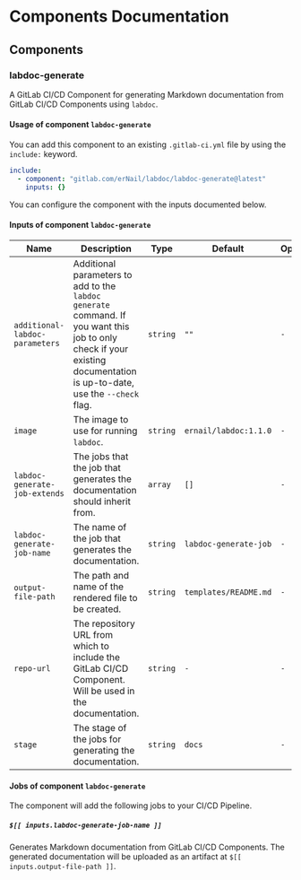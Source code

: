 # Components Documentation

## Components

### labdoc-generate

A GitLab CI/CD Component for generating Markdown documentation from GitLab CI/CD Components
using `labdoc`.

#### Usage of component `labdoc-generate`

You can add this component to an existing `.gitlab-ci.yml` file by using the `include:` keyword.

```yaml
include:
  - component: "gitlab.com/erNail/labdoc/labdoc-generate@latest"
    inputs: {}
```

You can configure the component with the inputs documented below.

#### Inputs of component `labdoc-generate`

| Name | Description | Type | Default | Options | Regex | Mandatory |
|------|-------------|------|---------|---------|-------|-----------|
| `additional-labdoc-parameters` | Additional parameters to add to the `labdoc generate` command. If you want this job to only check if your existing documentation is up-to-date, use the `--check` flag. | `string` | `""` | `-` | `-` | No |
| `image` | The image to use for running `labdoc`. | `string` | `ernail/labdoc:1.1.0` | `-` | `-` | No |
| `labdoc-generate-job-extends` | The jobs that the job that generates the documentation should inherit from. | `array` | `[]` | `-` | `-` | No |
| `labdoc-generate-job-name` | The name of the job that generates the documentation. | `string` | `labdoc-generate-job` | `-` | `-` | No |
| `output-file-path` | The path and name of the rendered file to be created. | `string` | `templates/README.md` | `-` | `-` | No |
| `repo-url` | The repository URL from which to include the GitLab CI/CD Component. Will be used in the documentation. | `string` | `-` | `-` | `-` | Yes |
| `stage` | The stage of the jobs for generating the documentation. | `string` | `docs` | `-` | `-` | No |

#### Jobs of component `labdoc-generate`

The component will add the following jobs to your CI/CD Pipeline.

##### `$[[ inputs.labdoc-generate-job-name ]]`

Generates Markdown documentation from GitLab CI/CD Components.
The generated documentation will be uploaded as an artifact at `$[[ inputs.output-file-path ]]`.
